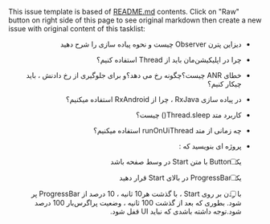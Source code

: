 This issue template is based of [README.md](README.md) contents.
Click on "Raw" button on right side of this page to see original markdown then create a new issue with original content of this tasklist:
<div dir="rtl" align='right'>

- دیزاین پترن Observer چیست و نحوه پیاده سازی را شرح دهید 

- چرا در اپلیکیشن‌مان باید از Thread استفاده کنیم؟ 

- خطای ANR چیست؟چگونه رخ می دهد؟و برای جلوگیری از رخ دادنش ، باید چیکار کنیم؟ 

- در پیاده سازی RxJava ، چرا از RxAndroid استفاده میکنیم؟ 

- کاربرد متد Thread.sleep() چیست؟ 

- چه زمانی از متد runOnUiThread استفاده  میکنیم؟ 

- پروژه ای بنویسید که : 

-[ ]  یک Button با متن Start در وسط صفحه باشد 

-[ ]  یک ProgressBar در بالای Start قرار دهید 

-[ ]  با زدن بر روی Start ، با گذشت هر10 ثانیه ، 10 درصد از ProgressBar پر شود. بطوری که بعد از گذشت 100 ثانیه ، وضعیت پراگرس‌بار 100 درصد شود.توجه داشته باشدی که نباید UI قفل شود. 

 </div>